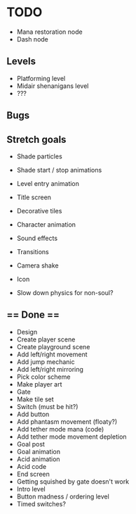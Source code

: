 # TODO

- Mana restoration node
- Dash node

## Levels

- Platforming level
- Midair shenanigans level
- ???

## Bugs

## Stretch goals

- Shade particles
- Shade start / stop animations
- Level entry animation
- Title screen

- Decorative tiles
- Character animation
- Sound effects
- Transitions
- Camera shake
- Icon

- Slow down physics for non-soul?

## == Done ==

- Design
- Create player scene
- Create playground scene
- Add left/right movement
- Add jump mechanic
- Add left/right mirroring
- Pick color scheme
- Make player art
- Gate
- Make tile set
- Switch (must be hit?)
- Add button
- Add phantasm movement (floaty?)
- Add tether mode mana (code)
- Add tether mode movement depletion
- Goal post
- Goal animation
- Acid animation
- Acid code
- End screen
- Getting squished by gate doesn't work
- Intro level
- Button madness / ordering level
- Timed switches?
